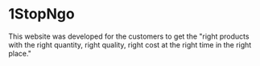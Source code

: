 # 1StopNgo
 This website was developed for the customers to get the "right products with the right quantity, right quality, right cost at the right time in the right place."

